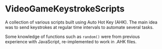 # VideoGameKeystrokeScripts

A collection of various scripts built using Auto Hot Key (AHK).
The main idea was to send keystrokes at regular time intervals to automate several tasks.

Some knowledge of functions such as `random()` were from previous experience with JavaScript,
re-implemented to work in .AHK files.
